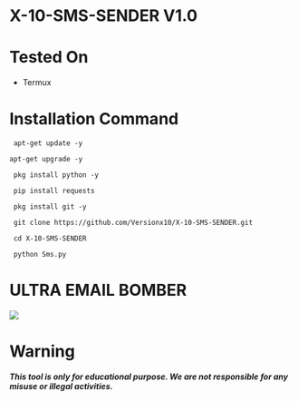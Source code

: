 # X-10-SMS-SENDER V1.0

# Tested On
- Termux

# Installation Command

```console
 apt-get update -y
```
```console
apt-get upgrade -y
```
```console
 pkg install python -y
```
```console
 pip install requests
```

```console
 pkg install git -y
```
```console
 git clone https://github.com/Versionx10/X-10-SMS-SENDER.git
```
```console
 cd X-10-SMS-SENDER
```
```console
 python Sms.py
```

# ULTRA EMAIL BOMBER 
![](Screenshot.jpeg)

# Warning
***This tool is only for educational purpose. We are not responsible for any misuse or illegal activities.***
